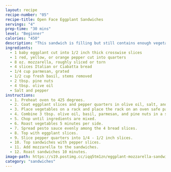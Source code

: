 ```yaml
---
layout: recipe
recipe-number: "05"
recipe-title: Open Face Eggplant Sandwiches
servings: "4"
prep-time: "30 mins"
level: "Beginner"
calories: "450"
description: "This sandwich is filling but still contains enough vegetables to stay just outside the range of decadent."
ingredients:
  - 1 baby eggplant cut into 1/2 inch thick crosswise slices
  - 1 red, yellow, or orange pepper cut into quarters
  - 8 oz. mozzarella, roughly sliced or torn
  - 4 slices Italian or Ciabatta bread
  - 1/4 cup parmesan, grated
  - 1/2 cup fresh basil, stems removed
  - 2 tbsp. pine nuts
  - 4 tbsp. olive oil
  - Salt and pepper
instructions:
  - 1. Preheat oven to 425 degrees.
  - 2. Coat eggplant slices and pepper quarters in olive oil, salt, and pepper.
  - 3. Place vegetables on a rack and place the rack on an oven safe pan.
  - 4. Combine 3 tbsp. olive oil, basil, parmesan, and pine nuts in a small food chopper, blender, or food processor.
  - 5. Chop until ingredients are mixed.
  - 6. Roast vegetables 5 minutes per side.
  - 7. Spread pesto sauce evenly among the 4 bread slices.
  - 8. Top with eggplant slices.
  - 9. Slice pepper quarters into 1/4 - 1/2 inch slices.
  - 10. Top sandwiches with pepper slices.
  - 11. Add mozzarella to the sandwiches.
  - 12. Roast sandwiches 10 minutes.
image-path: https://s19.postimg.cc/iqq5tm1zn/eggplant-mozzarella-sandwich.jpg
category: "sandwiches"
---
```

